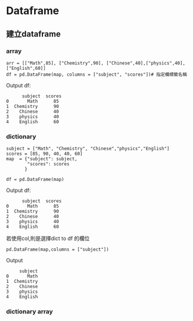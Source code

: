 # Dataframe

## 建立dataframe
### array
```
arr = [["Math",85], ["Chemistry",90], ["Chinese",40],["physics",40],["English",60]]
df = pd.DataFrame(map, columns = ["subject", "scores"])# 指定欄標籤名稱  

```

Output df:
```
      subject  scores
0       Math      85
1  Chemistry      90
2    Chinese      40
3    physics      40
4    English      60
```


### dictionary
```
subject = ["Math", "Chemistry", "Chinese","physics","English"]  
scores = [85, 90, 40, 40, 60]  
map  = {"subject": subject,  
        "scores": scores
       }

df = pd.DataFrame(map)
```

Output df:
```
      subject  scores
0       Math      85
1  Chemistry      90
2    Chinese      40
3    physics      40
4    English      60
```
若使用col,則是選擇dict to df 的欄位
```
pd.DataFrame(map,columns = ["subject"])
```


Output
```
     subject
0       Math
1  Chemistry
2    Chinese
3    physics
4    English
```
### dictionary array








